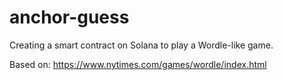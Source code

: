 # anchor-guess
Creating a smart contract on Solana to play a Wordle-like game.

Based on: https://www.nytimes.com/games/wordle/index.html
